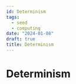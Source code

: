 ```yaml
---
id: Determinism
tags:
  - seed
  - computing
date: "2024-01-08"
draft: true
title: Determinism
---
```


# Determinism
